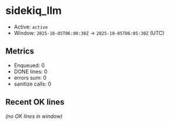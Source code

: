 # sidekiq_llm

- Active: `active`
- Window: `2025-10-05T06:00:30Z` → `2025-10-05T06:05:30Z` (UTC)

## Metrics
- Enqueued: 0
- DONE lines: 0
- errors sum: 0
- sanitize calls: 0

## Recent OK lines
_(no OK lines in window)_
